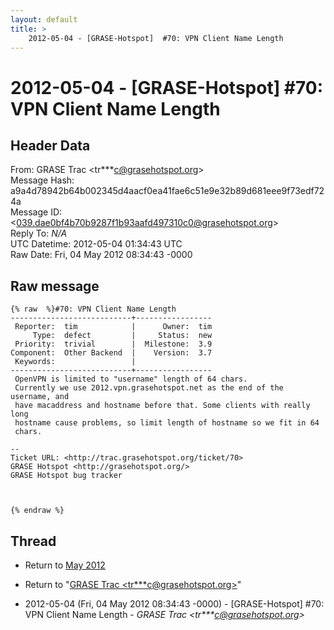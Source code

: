 ```yaml
---
layout: default
title: >
    2012-05-04 - [GRASE-Hotspot]  #70: VPN Client Name Length
---
```


# 2012-05-04 - [GRASE-Hotspot]  #70: VPN Client Name Length

## Header Data

From: GRASE Trac \<tr***c@grasehotspot.org\><br>
Message Hash: a9a4d78942b64b002345d4aacf0ea41fae6c51e9e32b89d681eee9f73edf724a<br>
Message ID: \<039.dae0bf4b70b9287f1b93aafd497310c0@grasehotspot.org\><br>
Reply To: _N/A_<br>
UTC Datetime: 2012-05-04 01:34:43 UTC<br>
Raw Date: Fri, 04 May 2012 08:34:43 -0000<br>

## Raw message

```
{% raw  %}#70: VPN Client Name Length
---------------------------+-----------------
 Reporter:  tim            |      Owner:  tim
     Type:  defect         |     Status:  new
 Priority:  trivial        |  Milestone:  3.9
Component:  Other Backend  |    Version:  3.7
 Keywords:                 |
---------------------------+-----------------
 OpenVPN is limited to "username" length of 64 chars.
 Currently we use 2012.vpn.grasehotspot.net as the end of the username, and
 have macaddress and hostname before that. Some clients with really long
 hostname cause problems, so limit length of hostname so we fit in 64
 chars.

-- 
Ticket URL: <http://trac.grasehotspot.org/ticket/70>
GRASE Hotspot <http://grasehotspot.org/>
GRASE Hotspot bug tracker



{% endraw %}
```

## Thread

+ Return to [May 2012](/archive/2012/05)

+ Return to "[GRASE Trac <tr***c<span>@</span>grasehotspot.org>](/authors/tr___c_at_grasehotspot_org)"

+ 2012-05-04 (Fri, 04 May 2012 08:34:43 -0000) - [GRASE-Hotspot]  #70: VPN Client Name Length - _GRASE Trac \<tr***c@grasehotspot.org\>_

